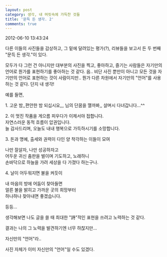 ```yaml
---
layout: post
category: 생각, 내 머릿속에 가득찬 것들
title: '문득 든 생각. 2'
comments: true
---
```


2012-06-10 13:43:24


다른 이들의 사진들을 감상하고, 그 밑에 달려있는 평가(?), 리뷰들을 보고서 든 두 번째 "문득 든 생각."이 있다.

  

모두가 다 그런 건 아니지만 대부분의 사진을 찍고, 좋아하고, 즐기는 사람들은 자기만의 언어로 뭔가를 표현하기를 좋아하는 것 같다. 음..
비단 사진 뿐만이 아니고 모든 것을 자기만의 언어로 표현하는 것이 사람이지만.. 뭔가 다른 차원에서 자기만의 "언어"를 사용하는 것 같다.
단지 내 생각!

  

예를 들면,

  

1\. 고운 밤,,편안한 밤 되십시요,,, 님의 단꿈을 깰까봐,, 살며시 다녀갑니다...^^

  

2\. 이 멋진 작품을 게으름 피우다가 이제서야 접합니다.  
자연스러운 동적 흐름이 압권입니다.  
늘 감사드리며, 오늘도 내내 행복으로 가득하시기를 소망합니다.

  

3\. 돈과 명예, 출세와 권력이 다인 양 착각하는 이들이 모여

나만 잘살자, 나만 성공하자고  
어두운 귀신 춤판을 벌이며 기도하고, 노래하니  
손바닥으로 하늘을 가려 세상을 다 가졌다 하는구나.

  

4\. 날이 어두워지면 불을 켜듯이

내 마음의 방에 어둠이 찾아들면  
얼른 불을 밝히고 가까운 곳의 희망부터  
하나하나 찾아내면 좋겠습니다.

  

등등...

  

생각해보면 나도 글을 쓸 때 최대한 "詩"적인 표현을 쓰려고 노력하는 것 같다.

결과는 나의 그 노력을 발견하기엔 너무 하찮지만...

  

  

  

자신만의 "언어"라..

  

사진 자체가 이미 자신만의 "언어"일 수도 있겠다.


